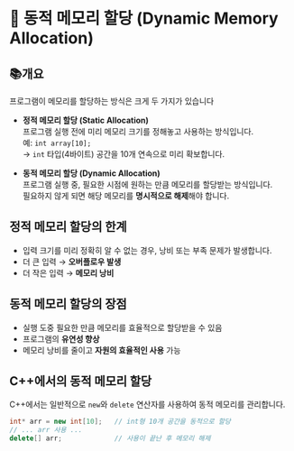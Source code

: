 # 📌 동적 메모리 할당 (Dynamic Memory Allocation)


## 📚개요
프로그램이 메모리를 할당하는 방식은 크게 두 가지가 있습니다

- **정적 메모리 할당 (Static Allocation)**  
  프로그램 실행 전에 미리 메모리 크기를 정해놓고 사용하는 방식입니다.  
  예: `int array[10];`  
  → `int` 타입(4바이트) 공간을 10개 연속으로 미리 확보합니다.


- **동적 메모리 할당 (Dynamic Allocation)**  
  프로그램 실행 중, 필요한 시점에 원하는 만큼 메모리를 할당받는 방식입니다.  
  필요하지 않게 되면 해당 메모리를 **명시적으로 해제**해야 합니다.

## 정적 메모리 할당의 한계
- 입력 크기를 미리 정확히 알 수 없는 경우, 낭비 또는 부족 문제가 발생합니다.
- 더 큰 입력 → **오버플로우 발생**
- 더 작은 입력 → **메모리 낭비**

## 동적 메모리 할당의 장점
- 실행 도중 필요한 만큼 메모리를 효율적으로 할당받을 수 있음
- 프로그램의 **유연성 향상**
- 메모리 낭비를 줄이고 **자원의 효율적인 사용** 가능

## C++에서의 동적 메모리 할당
C++에서는 일반적으로 `new`와 `delete` 연산자를 사용하여 동적 메모리를 관리합니다.
```cpp
int* arr = new int[10];   // int형 10개 공간을 동적으로 할당
// ... arr 사용 ...
delete[] arr;             // 사용이 끝난 후 메모리 해제

